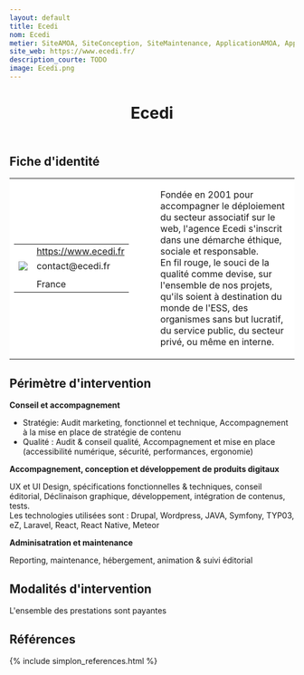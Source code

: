 ```yaml
---
layout: default
title: Ecedi
nom: Ecedi
metier: SiteAMOA, SiteConception, SiteMaintenance, ApplicationAMOA, ApplicationConception, ApplicationMaintenance
site_web: https://www.ecedi.fr/
description_courte: TODO
image: Ecedi.png
---
```


<header>
	<h1> Ecedi </h1>
</header>

<div class="main">
	<h2> Fiche d'identité </h2>
	<table style="border-collapse: collapse;">
		<tr style="border: none; background-color:#FFFFFF;">
			<td style="border: none; background-color:#FFFFFF;width:20%;height:80%;">
				<div class="fiche_contact" style="">
					<table style="border-collapse: collapse;">
						<tr class="site_web" style="border: none; background-color:#FFFFFF;">
							<td style="border: none;">
								<img src="" class="fiche_icone"/>
							</td>
							<td style="border: none;">
								<a href="https://www.ecedi.fr"> https://www.ecedi.fr</a>
							</td>
						</tr>
						<tr class="contact" style="border: none; background-color:#FFFFFF;">
							<td style="border: none;display: table-cell;">
								<img src="{{site.url}}{{site.baseurl}}/images/email_icon.png" class="image" style="max-width:150%;vertical-align: middle;"/>
							</td>
							<td style="border: none;">
								contact@ecedi.fr  
							</td>
						</tr>
						<tr class="telephone" style="border: none; background-color:#FFFFFF;">
							<td style="border: none;">
								<img src="" class="fiche_icone"/>
							</td>
							<td style="border: none;">
							</td>
						</tr>
						<tr class="zone" style="border: none; background-color:#FFFFFF;">
							<td style="border: none;">
								<img src="" class="fiche_icone"/>
							</td>
							<td style="border: none;">
								France
							</td>
						</tr>
					</table>
				</div>
			</td>
			<td style="width:10%;"/>
			<td style="background-color:#FFFFFF; width:60%;">
				<div class="fiche_identite">
					<p style="font-weight:normal;">
					Fondée en 2001 pour accompagner le déploiement du secteur associatif sur le web, l'agence Ecedi s'inscrit dans une démarche éthique, sociale et responsable. <br>En fil rouge, le souci de la qualité comme devise, sur l'ensemble de nos projets, qu'ils soient à destination du monde de l'ESS, des organismes sans but lucratif, du service public, du secteur privé, ou même en interne.
					</p>
				</div>
			</td>
		</tr>
	</table>
	<div class="perimetre_intervention">
		<h2> Périmètre d'intervention </h2>
		<strong>Conseil et accompagnement</strong>
			<ul>
				<li>Stratégie: Audit marketing, fonctionnel et technique, Accompagnement à la mise en place de stratégie de contenu</li>
				<li>Qualité : Audit & conseil qualité,  Accompagnement et mise en place (accessibilité numérique, sécurité, performances, ergonomie)</li></ul>
		<strong>Accompagnement, conception et développement de produits digitaux</strong>
		<p>UX et UI Design, spécifications fonctionnelles & techniques, conseil éditorial, Déclinaison graphique, développement, intégration de contenus, tests. <br>Les technologies utilisées sont : Drupal, Wordpress, JAVA, Symfony, TYP03, eZ, Laravel, React, React Native, Meteor </p>
		<strong>Adminisatration et maintenance</strong>
		<p> Reporting, maintenance, hébergement, animation & suivi éditorial</p>
	</div>
	<div class="modalite_intervention">
		<h2> Modalités d'intervention </h2>
		<p>L'ensemble des prestations sont payantes</p>
</div>
<footer class="references">
	<h2> Références </h2>
	{% include simplon_references.html %}
</footer>

